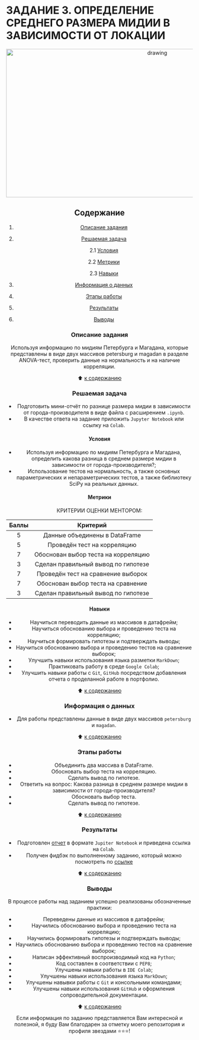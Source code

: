 # **ЗАДАНИЕ 3. ОПРЕДЕЛЕНИЕ СРЕДНЕГО РАЗМЕРА МИДИИ В ЗАВИСИМОСТИ ОТ ЛОКАЦИИ**

<center> <img src = https://avatars.mds.yandex.net/get-mpic/5209746/img_id1586294479904547936.jpeg/orig alt="drawing" style="width: 800px; height:400px;">

## **Содержание**

1. [Описание задания](https://github.com/Licharg/SkillFactory/blob/master/Tasks/Task_03/README.md#Описание-задания)  
2. [Решаемая задача](https://github.com/Licharg/SkillFactory/blob/master/Tasks/Task_03/README.md#Решаемая-задача)

    2.1 [Условия](https://github.com/Licharg/SkillFactory/blob/master/Tasks/Task_03/README.md#Условия)

    2.2 [Метрики](https://github.com/Licharg/SkillFactory/blob/master/Tasks/Task_03/README.md#Метрики)

    2.3 [Навыки](https://github.com/Licharg/SkillFactory/blob/master/Tasks/Task_03/README.md#Навыки)

3. [Информация о данных](https://github.com/Licharg/SkillFactory/blob/master/Tasks/Task_03/README.md#Информация-о-данных)  
4. [Этапы работы](https://github.com/Licharg/SkillFactory/blob/master/Tasks/Task_03/README.md#Этапы-работы)  
5. [Результаты](https://github.com/Licharg/SkillFactory/blob/master/Tasks/Task_03/README.md#Результаты)
6. [Выводы](https://github.com/Licharg/SkillFactory/blob/master/Tasks/Task_03/README.md#Выводы)

### **Описание задания**

Используя информацию по мидиям Петербурга и Магадана, которые представлены в виде двух массивов petersburg и magadan в разделе ANOVA-тест, проверить данные на нормальность и на наличие корреляции.

:arrow_up: [к содержанию](https://github.com/Licharg/SkillFactory/blob/master/Tasks/Task_03/README.md#Содержание)

### **Решаемая задача**

- Подготовить мини-отчёт по разнице размера мидии в зависимости от города-производителя в виде файла с расширением `.ipynb`.  
- В качестве ответа на задание приложить `Jupyter Notebook` или ссылку на `Colab`.

#### **Условия**

- Используя информацию по мидиям Петербурга и Магадана, определить какова разница в среднем размере мидии в зависимости от города-производителя?;
- Использование тестов на нормальность, а также основных параметрических и непараметрических тестов, а также библиотеку SciPy на реальных данных.

#### **Метрики**

КРИТЕРИИ ОЦЕНКИ МЕНТОРОМ:

|Баллы|Критерий|
|:---:|:---:|
|5|Данные объединены в DataFrame |
|5|Проведён тест на корреляцию|
|7|Обоснован выбор теста на корреляцию|
|3|Сделан правильный вывод по гипотезе|
|7|Проведён тест на сравнение выборок|
|7|Обоснован выбор теста на сравнение|
|3|Сделан правильный вывод по гипотезе|

#### **Навыки**

- Научиться переводить данные из массивов в датафрейм;
- Научиться обоснованию выбора и проведению теста на корреляцию;
- Научиться формировать гипотезы и подтверждать выводы;
- Научиться обоснованию выбора и проведению тестов на сравнение выборок;
- Улучшить навыки использования языка разметки `MarkDown`;
- Практиковать работу в среде `Google Colab`;
- Улучшить навыки работы с `Git`, `GitHub` посредством добавления отчета о проделанной работе в портфолио.

:arrow_up: [к содержанию](https://github.com/Licharg/SkillFactory/blob/master/Tasks/Task_03/README.md#Содержание)

### **Информация о данных**

- Для работы представлены данные в виде двух массивов `petersburg` и `magadan`.
  
:arrow_up: [к содержанию](https://github.com/Licharg/SkillFactory/blob/master/Tasks/Task_03/README.md#Содержание)

### **Этапы работы**

- Объединить два массива в DataFrame.
- Обосновать выбор теста на корреляцию.
- Сделать вывод по гипотезе.
- Ответить на вопрос: Какова разница в среднем размере мидии в зависимости от города-производителя?
- Обосновать выбор теста.
- Сделать вывод по гипотезе.

:arrow_up: [к содержанию](https://github.com/Licharg/SkillFactory/blob/master/Tasks/Task_03/README.md#Содержание)

### **Результаты**

- Подготовлен [отчет](https://github.com/Licharg/SkillFactory/blob/master/Tasks/Task_03_/Task_03__Churn_for_Bank_Customers.ipynb) в формате `Jupiter Notebook` и приведена ссылка на `Colab`.
- Получен фидбэк по выполненному заданию, который можно посмотреть по [ссылке](https://disk.yandex.ru/i/LtrqsNJhGyP1Ew)

:arrow_up: [к содержанию](https://github.com/Licharg/SkillFactory/blob/master/Tasks/Task_03/README.md#Содержание)

### **Выводы**

В процессе работы над заданием успешно реализованы обозначенные практики:

- Переведены данные из массивов в датафрейм;
- Научились обоснованию выбора и проведению теста на корреляцию;
- Научились формировать гипотезы и подтверждать выводы;
- Научились обоснованию выбора и проведению тестов на сравнение выборок;
- Написан эффективный воспроизводимый код на `Python`;
- Код составлен в соответствии с `PEP8`;
- Улучшены навыки работы в `IDE Colab`;
- Улучшены навыки использования языка `MarkDown`;
- Улучшены навывки работы с `Git` и консольными командами;
- Улучшены навыки использования `GitHub` и оформления сопроводительной документации.

:arrow_up: [к содержанию](https://github.com/Licharg/SkillFactory/blob/master/Tasks/Task_03/README.md#Содержание)

Если информация по заданию представляется Вам интересной и полезной, я буду Вам благодарен за отметку моего репозитория и профиля звездами ⭐️⭐️⭐️!  
